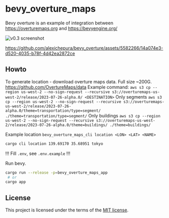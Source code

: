 # bevy_overture_maps
Bevy overture is an example of integration between <https://overturemaps.org> and <https://bevyengine.org/>

![v0.3 screenshot](https://github.com/alexichepura/bevy_overture_maps/assets/5582266/79513350-b7b5-4324-b955-13f5c25063f4)

https://github.com/alexichepura/bevy_overture/assets/5582266/14a074e3-d520-4035-b78f-4d42ea2872ce

## Howto
To generate location - download overture maps data. Full size ~200G.
https://github.com/OvertureMaps/data
Example command: `aws s3 cp --region us-west-2 --no-sign-request --recursive s3://overturemaps-us-west-2/release/2023-07-26-alpha.0/ <DESTINATION>`
Only segments `aws s3 cp --region us-west-2 --no-sign-request --recursive s3://overturemaps-us-west-2/release/2023-07-26-alpha.0/theme=transportation/type=segment/ ./theme=transportation/type=segment/`
Only buildings `aws s3 cp --region us-west-2 --no-sign-request --recursive s3://overturemaps-us-west-2/release/2023-07-26-alpha.0/theme=buildings/ ./theme=buildings/`

Example location
`bevy_overture_maps_cli location <LON> <LAT> <NAME>`
```sh
cargo cli location 139.69170 35.68951 tokyo
```

!!! Fill `.env`, see `.env.example` !!!

Run bevy.
```sh
cargo run --release -p=bevy_overture_maps_app
 # or
cargo app
```

## License

This project is licensed under the terms of the
[MIT license](/LICENSE-MIT).
